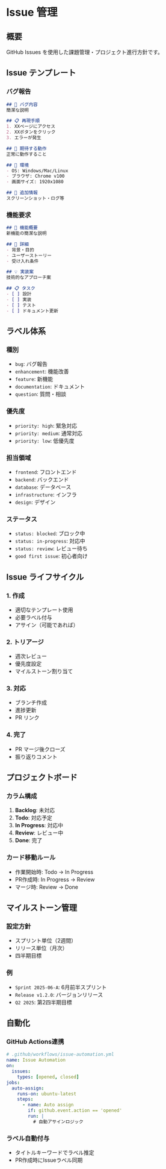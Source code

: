 # Issue 管理

## 概要
GitHub Issues を使用した課題管理・プロジェクト進行方針です。

## Issue テンプレート

### バグ報告
```markdown
## 🐛 バグ内容
簡潔な説明

## 📋 再現手順
1. XXページにアクセス
2. XXボタンをクリック
3. エラーが発生

## 💭 期待する動作
正常に動作すること

## 📱 環境
- OS: Windows/Mac/Linux
- ブラウザ: Chrome v100
- 画面サイズ: 1920x1080

## 📎 追加情報
スクリーンショット・ログ等
```

### 機能要求
```markdown
## 🚀 機能概要
新機能の簡潔な説明

## 📖 詳細
- 背景・目的
- ユーザーストーリー
- 受け入れ条件

## 💡 実装案
技術的なアプローチ案

## 📋 タスク
- [ ] 設計
- [ ] 実装
- [ ] テスト
- [ ] ドキュメント更新
```

## ラベル体系

### 種別
- `bug`: バグ報告
- `enhancement`: 機能改善
- `feature`: 新機能
- `documentation`: ドキュメント
- `question`: 質問・相談

### 優先度
- `priority: high`: 緊急対応
- `priority: medium`: 通常対応
- `priority: low`: 低優先度

### 担当領域
- `frontend`: フロントエンド
- `backend`: バックエンド
- `database`: データベース
- `infrastructure`: インフラ
- `design`: デザイン

### ステータス
- `status: blocked`: ブロック中
- `status: in-progress`: 対応中
- `status: review`: レビュー待ち
- `good first issue`: 初心者向け

## Issue ライフサイクル

### 1. 作成
- 適切なテンプレート使用
- 必要ラベル付与
- アサイン（可能であれば）

### 2. トリアージ
- 週次レビュー
- 優先度設定
- マイルストーン割り当て

### 3. 対応
- ブランチ作成
- 進捗更新
- PR リンク

### 4. 完了
- PR マージ後クローズ
- 振り返りコメント

## プロジェクトボード

### カラム構成
1. **Backlog**: 未対応
2. **Todo**: 対応予定
3. **In Progress**: 対応中
4. **Review**: レビュー中
5. **Done**: 完了

### カード移動ルール
- 作業開始時: Todo → In Progress
- PR作成時: In Progress → Review
- マージ時: Review → Done

## マイルストーン管理

### 設定方針
- スプリント単位（2週間）
- リリース単位（月次）
- 四半期目標

### 例
- `Sprint 2025-06-A`: 6月前半スプリント
- `Release v1.2.0`: バージョンリリース
- `Q2 2025`: 第2四半期目標

## 自動化

### GitHub Actions連携
```yaml
# .github/workflows/issue-automation.yml
name: Issue Automation
on:
  issues:
    types: [opened, closed]
jobs:
  auto-assign:
    runs-on: ubuntu-latest
    steps:
      - name: Auto assign
        if: github.event.action == 'opened'
        run: |
          # 自動アサインロジック
```

### ラベル自動付与
- タイトルキーワードでラベル推定
- PR作成時にIssueラベル同期
